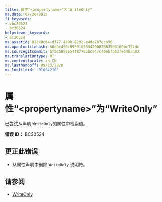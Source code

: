 ```yaml
---
title: 属性“<propertyname>”为“WriteOnly”
ms.date: 07/20/2015
f1_keywords:
- vbc30524
- bc30524
helpviewer_keywords:
- BC30524
ms.assetid: 82249c64-df77-4890-8292-e4da707eca96
ms.openlocfilehash: 66d0c456f693910569420007663506160bc752dc
ms.sourcegitcommit: bf5c5850654187705bc94cc40ebfb62fe346ab02
ms.translationtype: MT
ms.contentlocale: zh-CN
ms.lasthandoff: 09/23/2020
ms.locfileid: "91064210"
---
```

# <a name="property-propertyname-is-writeonly"></a>属性“\<propertyname>”为“WriteOnly”

已尝试从声明 `WriteOnly`的属性中检索值。  
  
 **错误 ID：** BC30524  
  
## <a name="to-correct-this-error"></a>更正此错误  
  
- 从属性声明中删除 `WriteOnly` 说明符。  
  
## <a name="see-also"></a>请参阅

- [WriteOnly](../language-reference/modifiers/writeonly.md)
